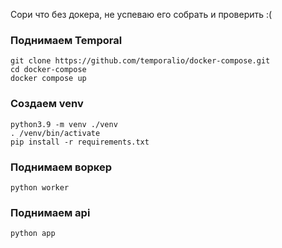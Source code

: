 Сори что без докера, не успеваю его собрать и проверить :(
### Поднимаем Temporal
```shell
git clone https://github.com/temporalio/docker-compose.git
cd docker-compose
docker compose up
```

### Создаем venv
```shell
python3.9 -m venv ./venv
. /venv/bin/activate
pip install -r requirements.txt
```

### Поднимаем воркер
```shell
python worker
```

### Поднимаем api
```shell
python app
```